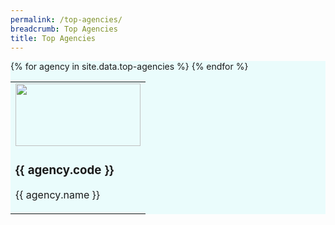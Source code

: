 ```yaml
---
permalink: /top-agencies/
breadcrumb: Top Agencies
title: Top Agencies
---
```


<section class="bp-section" style="background-color:#EAFCFC" id="top-a">
<table>
{% for agency in site.data.top-agencies %}
  <td>  
    <img src="{{ agency.image-url }}" style="height: 100px; width:200px;"/>
    <h3> {{ agency.code }} </h3>
    <p> {{ agency.name }} </p>
  </td>
{% endfor %}
</table>
</section>


